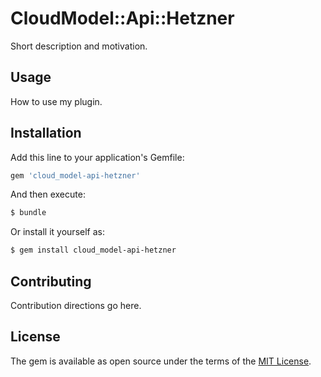 # CloudModel::Api::Hetzner
Short description and motivation.

## Usage
How to use my plugin.

## Installation
Add this line to your application's Gemfile:

```ruby
gem 'cloud_model-api-hetzner'
```

And then execute:
```bash
$ bundle
```

Or install it yourself as:
```bash
$ gem install cloud_model-api-hetzner
```

## Contributing
Contribution directions go here.

## License
The gem is available as open source under the terms of the [MIT License](https://opensource.org/licenses/MIT).
